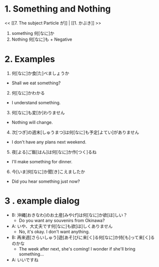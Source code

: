 # 1. Something and Nothing

<< [[7. The subject Particle が]] | [[1. かぶき]] >>

1. something 何\[なに\]か
2. Nothing 何\[なに\]も + Negative

# 2. Examples

1. 何\[なに\]か食\[た\]べましょうか
  - Shall we eat something?
2. 何\[なに\]かわかる
  - I understand something.
3. 何\[なに\]も変\[か\]わりません
  - Nothing will change.
4. 次\[つぎ\]の週末\[しゅうまつ\]は何\[なに\]も予定\[よてい\]がありません
  - I don't have any plans next weekend.
5. 夜\[よる\]ご飯\[はん\]は何\[なに\]か作\[つく\]るね
  - I'll make something for dinner.
6. 今\[いま\]何\[なに\]か聞\[き\]こえましたか
  - Did you hear something just now?

# 3 . example dialog

- B: 沖縄\[おきなわ\]のお土産\[みやげ\]は何\[なに\]か欲\[ほ\]しい？
  - Do you want any souvenirs from Okinawa?
- A: いや、大丈夫です何\[なに\]も欲\[ほ\]しくありません
  - No, it's okay. I don't want anything.
- B: 再来週\[さらいしゅう\]遊\[あそ\]びに来\[く\]る何\[なに\]か持\[も\]って来\[く\]るのかな
  - The week after next, she's coming! I wonder if she'll bring something...
- A: いいですね 